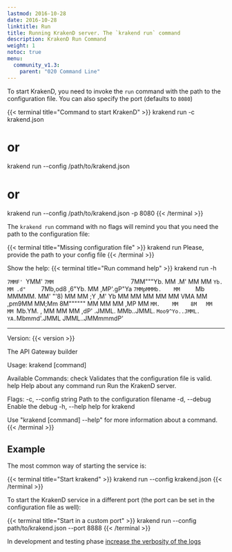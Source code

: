 ```yaml
---
lastmod: 2016-10-28
date: 2016-10-28
linktitle: Run
title: Running KrakenD server. The `krakend run` command
description: KrakenD Run Command
weight: 1
notoc: true
menu:
  community_v1.3:
    parent: "020 Command Line"
---
```


To start KrakenD, you need to invoke the `run` command with the path to the configuration file. You
can also specify the port (defaults to `8080`)

{{< terminal title="Command to start KrakenD" >}}
krakend run -c krakend.json
# or
krakend run --config /path/to/krakend.json
# or
krakend run --config /path/to/krakend.json -p 8080
{{< /terminal >}}

The `krakend run` command with no flags will remind you that you need the path to the configuration file:

{{< terminal title="Missing configuration file" >}}
krakend run
Please, provide the path to your config file
{{< /terminal >}}

Show the help:
{{< terminal title="Run command help" >}}
krakend run -h

`7MMF' `YMM'                  `7MM                         `7MM"""Yb.
  MM   .M'                      MM                           MM    `Yb.
  MM .d"     `7Mb,od8 ,6"Yb.    MM  ,MP'.gP"Ya `7MMpMMMb.    MM     `Mb
  MMMMM.       MM' "'8)   MM    MM ;Y  ,M'   Yb  MM    MM    MM      MM
  MM  VMA      MM     ,pm9MM    MM;Mm  8M""""""  MM    MM    MM     ,MP
  MM   `MM.    MM    8M   MM    MM `Mb.YM.    ,  MM    MM    MM    ,dP'
.JMML.   MMb..JMML.  `Moo9^Yo..JMML. YA.`Mbmmd'.JMML  JMML..JMMmmmdP'
_______________________________________________________________________

Version: {{< version >}}

The API Gateway builder

Usage:
  krakend [command]

Available Commands:
  check       Validates that the configuration file is valid.
  help        Help about any command
  run         Run the KrakenD server.

Flags:
  -c, --config string   Path to the configuration filename
  -d, --debug           Enable the debug
  -h, --help            help for krakend

Use "krakend [command] --help" for more information about a command.
{{< /terminal >}}



## Example
The most common way of starting the service is:

{{< terminal title="Start krakend" >}}
krakend run --config krakend.json
{{< /terminal >}}

To start the KrakenD service in a different port (the port can be set in the configuration file as well):

{{< terminal title="Start in a custom port" >}}
krakend run --config path/to/krakend.json --port 8888
{{< /terminal >}}

In development and testing phase [increase the verbosity of the logs](/docs/v1.3/logging/extended-logging/#set-the-reporting-level)
